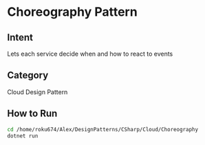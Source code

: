 # Choreography Pattern

## Intent
Lets each service decide when and how to react to events

## Category
Cloud Design Pattern

## How to Run
```bash
cd /home/roku674/Alex/DesignPatterns/CSharp/Cloud/Choreography
dotnet run
```
